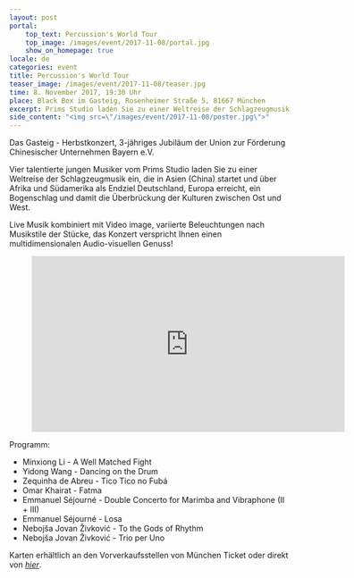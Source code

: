 ```yaml
---
layout: post
portal:
    top_text: Percussion's World Tour
    top_image: /images/event/2017-11-08/portal.jpg
    show_on_homepage: true
locale: de
categories: event
title: Percussion's World Tour
teaser_image: /images/event/2017-11-08/teaser.jpg
time: 8. November 2017, 19:30 Uhr
place: Black Box im Gasteig, Rosenheimer Straße 5, 81667 München
excerpt: Prims Studio laden Sie zu einer Weltreise der Schlagzeugmusik ein.
side_content: "<img src=\"/images/event/2017-11-08/poster.jpg\">"
---
```


Das Gasteig - Herbstkonzert, 3-jähriges Jubiläum der Union zur Förderung Chinesischer Unternehmen Bayern e.V.

Vier talentierte jungen Musiker vom Prims Studio laden Sie zu einer Weltreise der Schlagzeugmusik ein, die in Asien (China) startet und über Afrika und Südamerika als Endziel Deutschland, Europa erreicht, ein Bogenschlag und damit die Überbrückung der Kulturen zwischen Ost und West.

Live Musik kombiniert mit Video image, variierte Beleuchtungen nach Musikstile der Stücke, das Konzert verspricht  Ihnen einen multidimensionalen Audio-visuellen Genuss!

<figure class="video-container">
    <iframe width="560" height="315" src="https://www.youtube.com/embed/x3BdJfa6eQo" frameborder="0" allowfullscreen></iframe>
</figure>

Programm:

- Minxiong Li - A Well Matched Fight
- Yidong Wang - Dancing on the Drum
- Zequinha de Abreu - Tico Tico no Fubá
- Omar Khairat - Fatma
- Emmanuel Séjourné - Double Concerto for Marimba and Vibraphone (II + III)
- Emmanuel Séjourné - Losa
- Nebojša Jovan Živković - To the Gods of Rhythm
- Nebojša Jovan Živković - Trio per Uno

Karten erhältlich an den Vorverkaufsstellen von München Ticket oder direkt von <a href="https://www.muenchenticket.de/guide/tickets/21o8v/Percussion+s+World+Tour.html" target="_blank"><em>hier</em></a>.
